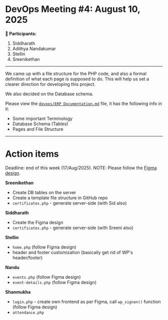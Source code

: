 # DevOps Meeting #4: August 10, 2025
**👤 Participants:**
1. Siddharath
2. Adithya Nandakumar
3. Stellin
4. Sreenikethan

---

We came up with a file structure for the PHP code, and also a formal definition of what each page is supposed to do. This will help us set a clearer direction for developing this project.

We also decided on the Database schema.

Please view the [`devops/ERP Documentation.md`](https://github.com/vennby/microsoft-minutes/blob/main/devops/ERP%20Documentation.md) file, it has the following info in it:
- Some important Terminology
- Database Schema (Tables)
- Pages and File Structure

---

# Action items
Deadline: end of this week (17/Aug/2025).
NOTE: Please follow the [Figma design](https://figma.com/design/DIUJtJA0kSdQJcJA4RgYjs).

**Sreenikethan**
- Create DB tables on the server
- Create a template file structure in GitHub repo
- `certificates.php` - generate server-side (with Sid also)

**Siddharath**
- Create the Figma design
- `certificates.php` - generate server-side (with Sreeni also)

**Stellin**
- `home.php` (follow Figma design)
- header and footer customization (basically get rid of WP's header/footer)

**Nandu**
- `events.php` (follow Figma design)
- `event-details.php` (follow Figma design)

**Shanmukha**
- `login.php` - create own frontend as per Figma, call `wp_signon()` function (follow Figma design)
- `attendance.php`
